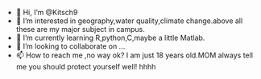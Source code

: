 - 👋 Hi, I’m @Kitsch9
- 👀 I’m interested in geography,water quality,climate change.above all these are my major subject in campus.
- 🌱 I’m currently learning R,python,C,maybe a little Matlab.
- 💞️ I’m looking to collaborate on ...
- 📫 How to reach me ,no way ok? I am just 18 years old.MOM always tell me you should protect yourself well! hhhh
<!---
Kitsch9/Kitsch9 is a ✨ special ✨ repository because its `README.md` (this file) appears on your GitHub profile.
You can click the Preview link to take a look at your changes.
--->
